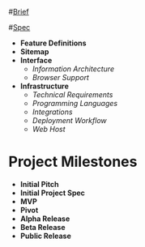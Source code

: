 
#[Brief](brief.md)

#[Spec](spec.md)
- **Feature Definitions**
- **Sitemap**
- **Interface**
    - _Information Architecture_
    - _Browser Support_
- **Infrastructure**
    - _Technical Requirements_
    - _Programming Languages_
    - _Integrations_
    - _Deployment Workflow_
    - _Web Host_
   
# Project Milestones
- **Initial Pitch**
- **Initial Project Spec**
- **MVP**
- **Pivot**
- **Alpha Release**
- **Beta Release**
- **Public Release**